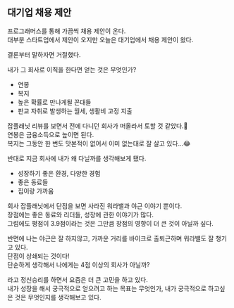 ## 대기업 채용 제안

프로그래머스를 통해 가끔씩 채용 제안이 온다.  
대부분 스타트업에서 제안이 오지만 오늘은 대기업에서 채용 제안이 왔다.  

결론부터 말하자면 거절했다.  

내가 그 회사로 이직을 한다면 얻는 것은 무엇인가?  
- 연봉
- 복지
- 높은 확률로 만나게될 꼰대들
- 판교 자취로 발생하는 월세, 생활비 고정 지출

잡플래닛 리뷰를 보면서 전에 다니던 회사가 떠올라서 토할 것 같았다.🤮  
연봉은 금융소득으로 높이면 된다.  
복지는 그동안 한 번도 맛본적이 없어서 이미 없는대로 잘 살고 있다...😂

반대로 지금 회사에 내가 왜 다닐까를 생각해보게 됐다.  
- 성장하기 좋은 환경, 다양한 경험  
- 좋은 동료들  
- 집이랑 가까움  

회사 잡플래닛에서 단점을 보면 사라진 워라밸과 야근 이야기 뿐이다.  
장점에는 좋은 동료와 리더들, 성장에 관한 이야기가 많다.  
그럼에도 평점이 3.9점이라는 것은 그만큼 장점의 영향이 더 큰 것이 아닐까 싶다.  

반면에 나는 야근은 잘 하지않고, 가까운 거리를 바이크로 출퇴근하며 워라밸도 잘 챙기고 있다.  
단점이 상쇄되는 것이다!  
단순하게 생각해서 나에게는 4점 이상의 회사가 아닐까?  

라고 정신승리를 하면서 요즘은 더 큰 고민을 하고 있다.  
내가 성장을 해서 궁극적으로 얻으려고 하는 목표는 무엇인가, 내가 궁극적으로 하고싶은 것은 무엇인지를 생각해보고 있다.